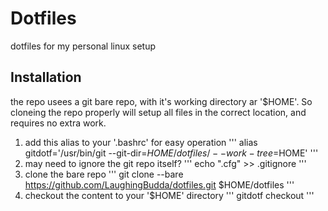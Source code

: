 # Dotfiles
dotfiles for my personal linux setup

## Installation
the repo usees a git bare repo, with it's working directory ar '$HOME'. So cloneing the repo properly will setup all files in the correct location, and requires no extra work.
 1. add this alias to your '.bashrc' for easy operation
'''
alias gitdotf='/usr/bin/git --git-dir=$HOME/dotfiles/ --work-tree=$HOME'
'''
2. may need to ignore the git repo itself?
'''
echo ".cfg" >> .gitignore
'''
3. clone the bare repo
'''
git clone --bare https://github.com/LaughingBudda/dotfiles.git $HOME/dotfiles
'''
4.  checkout the content to your '$HOME' directory
'''
gitdotf checkout
'''

